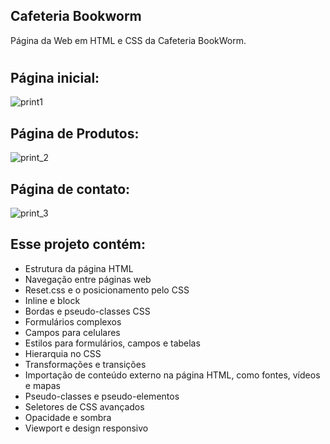 ## Cafeteria Bookworm
Página da Web em HTML e CSS da Cafeteria BookWorm.

#

## Página inicial:
![print1](https://user-images.githubusercontent.com/117964772/212786405-8394704b-6086-4492-94da-688a8b9ec27f.png)

## Página de Produtos:
![print_2](https://user-images.githubusercontent.com/117964772/212786490-c503e495-7cac-4714-b09d-cdaaa16588dd.png)

## Página de contato:
![print_3](https://user-images.githubusercontent.com/117964772/212786536-cd71072f-921d-424b-9737-3232fdad5394.png)

## Esse projeto contém: 
- Estrutura da página HTML
- Navegação entre páginas web
- Reset.css e o posicionamento pelo CSS
- Inline e block
- Bordas e pseudo-classes CSS
- Formulários complexos
- Campos para celulares
- Estilos para formulários, campos e tabelas
- Hierarquia no CSS
- Transformações e transições
- Importação de conteúdo externo na página HTML, como fontes, vídeos e mapas
- Pseudo-classes e pseudo-elementos
- Seletores de CSS avançados
- Opacidade e sombra
- Viewport e design responsivo
